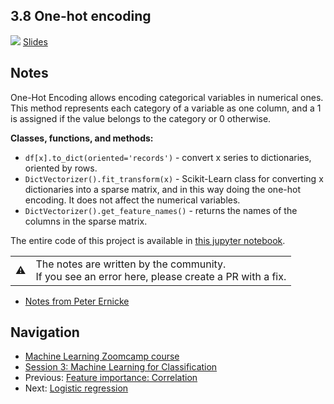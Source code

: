 
## 3.8 One-hot encoding

[![](https://img.youtube.com/vi/L-mjQFN5aR0/0.jpg)](https://www.youtube.com/watch?v=L-mjQFN5aR0)
[Slides](https://www.slideshare.net/AlexeyGrigorev/ml-zoomcamp-3-machine-learning-for-classification)


## Notes

One-Hot Encoding allows encoding categorical variables in numerical ones. This method represents each category of a variable as one column, and a 1 is assigned if the value belongs to the category or 0 otherwise. 

**Classes, functions, and methods:** 

* `df[x].to_dict(oriented='records')` - convert x series to dictionaries, oriented by rows. 
* `DictVectorizer().fit_transform(x)` - Scikit-Learn class for converting x dictionaries into a sparse matrix, and in this way doing the one-hot encoding. It does not affect the numerical variables. 
* `DictVectorizer().get_feature_names()` -  returns the names of the columns in the sparse matrix.  

The entire code of this project is available in [this jupyter notebook](https://github.com/alexeygrigorev/mlbookcamp-code/blob/master/chapter-03-churn-prediction/03-churn.ipynb). 

<table>
   <tr>
      <td>⚠️</td>
      <td>
         The notes are written by the community. <br>
         If you see an error here, please create a PR with a fix.
      </td>
   </tr>
</table>

* [Notes from Peter Ernicke](https://knowmledge.com/2023/09/29/ml-zoomcamp-2023-machine-learning-for-classification-part-8/)

## Navigation

* [Machine Learning Zoomcamp course](../README.md)
* [Session 3: Machine Learning for Classification](./readme.md)
* Previous: [Feature importance: Correlation](07-correlation.md)
* Next: [Logistic regression](09-logistic-regression.md)